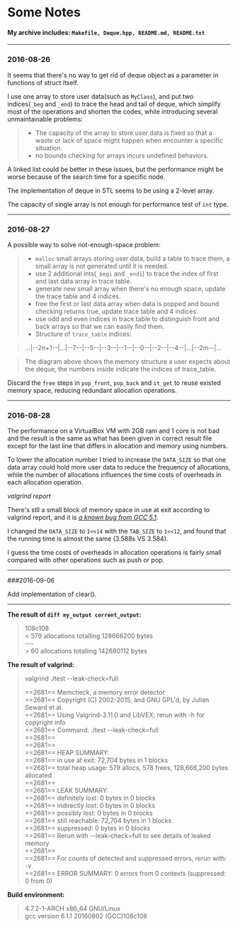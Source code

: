 # Some Notes

#### My archive includes: `Makefile, Deque.hpp, README.md, README.txt`

------
### 2016-08-26

It seems that there's no way to get rid of deque object as a parameter in functions of struct itself.

I use one array to store user data(such as `MyClass`), and put two indices(`_beg` and `_end`) to trace the head and tail of deque, which simplify most of the operations and shorten the codes, while introducing several unmaintainable problems:
> * The capacity of the array to store user data is fixed so that a waste or lack of space might happen when encounter a specific situation.
> * no bounds checking for arrays incurs undefined behaviors.

A linked list could be better in these issues, but the performance might be worse because of the search time for a specific node.

The implementation of deque in STL seems to be using a 2-level array.

The capacity of single array is not enough for performance test of `int` type.

------

### 2016-08-27

A possible way to solve not-enough-space problem:
> * `malloc` small arrays storing user data, build a table to trace them, a small array is not generated until it is needed.
> * use 2 additional ints(`_begi` and `_endi`) to trace the index of first and last data array in trace table.
> * generate new small array when there's no enough space, update the trace table and 4 indices.
> * free the first or last data array when data is popped and bound checking returns true, update trace table and 4 indices.
> * use odd and even indices in trace table to distinguish front and back arrays so that we can easily find them.
> * Structure of `trace_table` indices:

>  ...|--2n+1--|...|--7--|--5--|--3--|--1--|--0--|--2--|--4--|...|--2m--|...

> The diagram above shows the memory structure a user expects about the deque, the numbers inside indicate the indices of trace_table.

Discard the `free` steps in `pop_front`, `pop_back` and `it_get` to reuse existed memory space, reducing redundant allocation operations.

------

### 2016-08-28

The performance on a VirtualBox VM with 2GB ram and 1 core is not bad and the result is the same as what has been given in correct result file except for the last line that differs in allocation and memory using numbers.

To lower the allocation number I tried to increase the `DATA_SIZE` so that one data array could hold more user data to reduce the frequency of allocations, while the number of allocations influences the time costs of overheads in each allocation operation.

*valgrind report*

There's stll a small block of memory space in use at exit according to valgrind report, and it is *[a known bug from GCC 5.1](https://gcc.gnu.org/bugzilla/show_bug.cgi?id=64535)*.

I changed the `DATA_SIZE` to `1<<14` with the `TAB_SIZE` to `1<<12`, and found that the running time is almost the same (3.588s VS 3.584).

I guess the time costs of overheads in allocation operations is fairly small compared with other operations such as push or pop.

------

###2016-09-06

Add implementation of clear().

------

**The result of `diff my_output corrent_output`:**
> 108c108  
> < 579 allocations totalling 128666200 bytes  
> \---  
> \> 60 allocations totalling 142680112 bytes  

**The result of valgrind:**
>  valgrind ./test --leak-check=full  
>  
>  ==2681== Memcheck, a memory error detector  
>  ==2681== Copyright (C) 2002-2015, and GNU GPL'd, by Julian Seward et al.  
>  ==2681== Using Valgrind-3.11.0 and LibVEX; rerun with -h for copyright info  
>  ==2681== Command: ./test --leak-check=full  
>  ==2681==  
>  ==2681==  
>  ==2681== HEAP SUMMARY:  
>  ==2681==     in use at exit: 72,704 bytes in 1 blocks  
>  ==2681==   total heap usage: 579 allocs, 578 frees, 128,666,200 bytes allocated  
>  ==2681==  
>  ==2681== LEAK SUMMARY:  
>  ==2681==    definitely lost: 0 bytes in 0 blocks  
>  ==2681==    indirectly lost: 0 bytes in 0 blocks  
>  ==2681==      possibly lost: 0 bytes in 0 blocks  
>  ==2681==    still reachable: 72,704 bytes in 1 blocks  
>  ==2681==         suppressed: 0 bytes in 0 blocks  
>  ==2681== Rerun with --leak-check=full to see details of leaked memory  
>  ==2681==  
>  ==2681== For counts of detected and suppressed errors, rerun with: -v  
>  ==2681== ERROR SUMMARY: 0 errors from 0 contexts (suppressed: 0 from 0)  

**Build environment:**
> 4.7.2-1-ARCH x86_64 GNU/Linux  
> gcc version 6.1.1 20160802 (GCC)108c108
